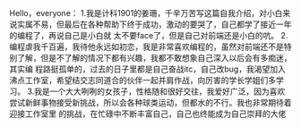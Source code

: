 Hello，everyone：
1.我是计科1901的姜珊，千辛万苦写这篇自我介绍，对小白来说实属不易，但最后在各种帮助下终于成功，激动的要哭了，自己都学了接近一年的编程了，再说自己是小白就
太不要face了，但是自己对前端还是小白的吭。
2.编程虐我千百遍，我待他永远如初恋，我是非常喜欢编程的，虽然对前端还不是特别了解，但是不了解的情况下都有兴趣，我都不敢想象自己深入以后会有多痴迷，其实编
程路挺孤单的，过去的日子里都是自己奋战itc，自己改bug，我渴望加入沸点工作室，希望结交志同道合的伙伴一起并肩作战，向厉害的学长学姐们多学习。
3.我是一个大大咧咧的女孩子，性格随和很好交往，我爱好广泛，因为喜欢尝试新鲜事物接受新挑战，所以会各种球类运动，但都水的不行。我也非常期待着迎接工作室里
的挑战，在忙碌中不断丰富自己，自己也终能成为自己崇拜的大佬
